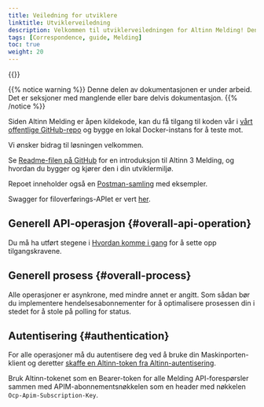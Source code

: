 ```yaml
---
title: Veiledning for utviklere
linktitle: Utviklerveiledning
description: Velkommen til utviklerveiledningen for Altinn Melding! Denne delen av dokumentasjonen hjelper deg med å komme i gang med Altinn Melding og gir innsikt i hvordan du best kan utnytte plattformen. Vær oppmerksom på at dokumentasjonen fortsatt er under arbeid, og noen seksjoner kan være manglende eller bare delvis dokumentert.
tags: [Correspondence, guide, Melding]
toc: true
weight: 20
---
```


{{<children />}}

{{% notice warning  %}}
Denne delen av dokumentasjonen er under arbeid.
Det er seksjoner med manglende eller bare delvis dokumentasjon.
{{% /notice %}}

Siden Altinn Melding er åpen kildekode, kan du få tilgang til koden vår i [vårt offentlige GitHub-repo](https://github.com/Altinn/altinn-correspondence) og bygge en lokal Docker-instans for å teste mot.

Vi ønsker bidrag til løsningen velkommen.

Se [Readme-filen på GitHub](https://github.com/Altinn/altinn-correspondence/blob/main/README.md) for en introduksjon til Altinn 3 Melding, og hvordan du bygger og kjører den i din utviklermiljø.

Repoet inneholder også en [Postman-samling](https://github.com/Altinn/altinn-broker/blob/main/altinn-correspondence-postman-collection.json) med eksempler.

Swagger for filoverførings-APIet er vert [her](/api/correspondence/spec/).

## Generell API-operasjon {#overall-api-operation}

Du må ha utført stegene i [Hvordan komme i gang](../../getting-started) for å sette opp tilgangskravene.

## Generell prosess {#overall-process}

Alle operasjoner er asynkrone, med mindre annet er angitt.
Som sådan bør du implementere hendelsesabonnementer for å optimalisere prosessen din i stedet for å stole på polling for status.

## Autentisering {#authentication}

For alle operasjoner må du autentisere deg ved å bruke din Maskinporten-klient og 
deretter [skaffe en Altinn-token fra Altinn-autentisering](https://docs.altinn.studio/authentication/reference/architecture/accesstoken/).

Bruk Altinn-tokenet som en Bearer-token for alle Melding API-forespørsler sammen med APIM-abonnementsnøkkelen som en header med nøkkelen `Ocp-Apim-Subscription-Key`.
